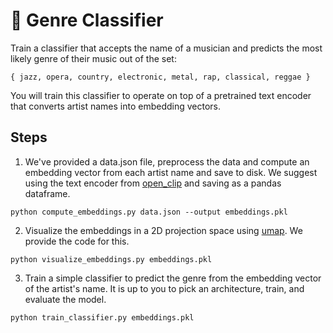 # 🎻 Genre Classifier

Train a classifier that accepts the name of a musician and predicts the most likely genre of their music out of the set:

`{ jazz, opera, country, electronic, metal, rap, classical, reggae }`

You will train this classifier to operate on top of a pretrained text encoder that converts artist names into embedding vectors. 

## Steps

1. We've provided a data.json file, preprocess the data and compute an embedding vector from each artist name and save to disk. We suggest using the text encoder from [open_clip](https://github.com/mlfoundations/open_clip) and saving as a pandas dataframe.
```
python compute_embeddings.py data.json --output embeddings.pkl
```

2. Visualize the embeddings in a 2D projection space using [umap](https://github.com/lmcinnes/umap). We provide the code for this.
```
python visualize_embeddings.py embeddings.pkl
```

3. Train a simple classifier to predict the genre from the embedding vector of the artist's name. It is up to you to pick an architecture, train, and evaluate the model.
```
python train_classifier.py embeddings.pkl
```
